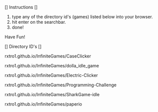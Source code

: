 [] Instructions []

1. type any of the directory id's (games) listed below into your browser.
2. hit enter on the searchbar.
3. done!

Have Fun!


[] Directory ID's []

rxtro1.github.io/InfiniteGames/CaseClicker

rxtro1.github.io/InfiniteGames/dolla_idle_game

rxtro1.github.io/InfiniteGames/Electric-Clicker

rxtro1.github.io/InfiniteGames/Programming-Challenge

rxtro1.github.io/InfiniteGames/SharkGame-idle

rxtro1.github.io/InfiniteGames/paperio
